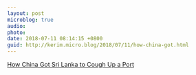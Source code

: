 ```yaml
---
layout: post
microblog: true
audio: 
photo: 
date: 2018-07-11 08:14:15 +0800
guid: http://kerim.micro.blog/2018/07/11/how-china-got.html
---
```

[How China Got Sri Lanka to Cough Up a Port](https://mobile.nytimes.com/2018/06/25/world/asia/china-sri-lanka-port.html)
